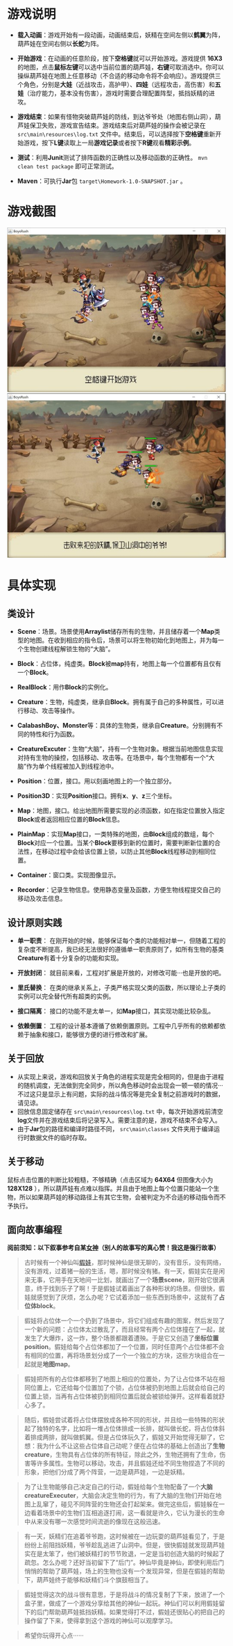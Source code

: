 ﻿# 游戏说明

* **载入动画**：游戏开始有一段动画，动画结束后，妖精在空间左侧以**鹤翼**为阵，葫芦娃在空间右侧以**长蛇**为阵。

* **开始游戏**：在动画的任意阶段，按下**空格键**就可以开始游戏。游戏提供 **16X3** 的地图，点击**鼠标左键**可以选中当前位置的葫芦娃，**右键**可取消选中。你可以操纵葫芦娃在地图上任意移动（不合适的移动命令将不会响应）。游戏提供三个角色，分别是**大娃**（近战攻击，高护甲）、**四娃**（远程攻击，高伤害）和**五娃**（治疗能力，基本没有伤害），游戏时需要合理配置阵型，抵挡妖精的进攻。

* **游戏结束**：如果有怪物突破葫芦娃的防线，到达爷爷处（地图右侧山洞），葫芦娃保卫失败，游戏宣告结束。游戏结束后对葫芦娃的操作会被记录在 ``src\main\resources\log.txt`` 文件中。结束后，可以选择按下**空格键**重新开始游戏，按下**L键**读取上一局**游戏记录**或者按下**R键**观看**精彩示例**。

* **测试**：利用**Junit**测试了排阵函数的正确性以及移动函数的正确性。 ``mvn clean test package`` 即可正常测试。

* **Maven**：可执行**Jar**包 ``target\Homework-1.0-SNAPSHOT.jar`` 。

# 游戏截图
![Image text](https://github.com/asinmhk/BoysRush/blob/master/screen1.jpg)![Image text](https://github.com/asinmhk/BoysRush/blob/master/screen2.jpg)

# 具体实现

## 类设计

* **Scene**：场景。场景使用**Arraylist**储存所有的生物，并且储存着一个**Map**类型的地图。在收到相应的指令后，场景可以将生物初始化到地图上，并为每一个生物创建线程解锁生物的“大脑”。

* **Block**：占位体，纯虚类。**Block**被**map**持有，地图上每一个位置都有且仅有一个**Block**。

* **RealBlock**：用作**Block**的实例化。

* **Creature**：生物，纯虚类，继承自**Block**。拥有属于自己的多种属性，可以进行移动、攻击等操作。

* **CalabashBoy、Monster**等：具体的生物类，继承自**Creature**。分别拥有不同的特性和行为函数。

* **CreatureExcuter**：生物“大脑”，持有一个生物对象。根据当前地图信息实现对持有生物的操控，包括移动、攻击等。在场景中，每个生物都有一个“大脑”作为单个线程被加入到线程池中。

* **Position**：位置，接口。用以刻画地图上的一个独立部分。

* **Position3D**：实现**Position**接口。拥有**x**、**y**、**z**三个坐标。

* **Map**：地图，接口。给出地图所需要实现的必须函数，如在指定位置放入指定**Block**或者返回相应位置的**Block**信息。

* **PlainMap**：实现**Map**接口，一类特殊的地图，由**Block**组成的数组，每个**Block**对应一个位置。当某个**Block**要移到新的位置时，需要判断新位置的合法性，在移动过程中会给该位置上锁，以防止其他**Block**线程移动到相同位置。

* **Container**：窗口类。实现图像显示。

* **Recorder**：记录生物信息。使用静态变量及函数，方便生物线程提交自己的移动及攻击信息。

## 设计原则实践

* **单一职责**： 在刚开始的时候，能够保证每个类的功能相对单一，但随着工程的复杂度不断提高，我已经无法很好的遵循单一职责原则了，如所有生物的基类**Creature**有着十分复杂的功能和实现。

* **开放封闭**： 就目前来看，工程对扩展是开放的，对修改可能···也是开放的吧。

* **里氏替换**： 在类的继承关系上，子类严格实现父类的函数，所以理论上子类的实例可以完全替代所有超类的实例。

* **接口隔离**： 接口的功能不是太单一，如**Map**接口，其实现功能比较杂乱。

* **依赖倒置**： 工程的设计基本遵循了依赖倒置原则。工程中几乎所有的依赖都依赖于抽象和接口，能够很方便的进行修改和扩展。

## 关于回放
* 从实现上来说，游戏和回放关于角色的进程实现是完全相同的，但是由于进程的随机调度，无法做到完全同步，所以角色移动时会出现会一顿一顿的情况···不过这只是显示上有问题，实际的战斗情况等是完全复制之前游戏时的数据，请见谅。
* 回放信息固定储存在 ``src\main\resources\log.txt`` 中，每次开始游戏前清空**log**文件并在游戏结束后将记录写入。需要注意的是，游戏不结束不会写入。
* 由于**Jar**包的路径和编译时路径不同， ``src\main\classes`` 文件夹用于编译运行时数据文件的临时存取。 

## 关于移动
鼠标点击位置的判断比较粗糙，不够精确（点击区域为 **64X64** 但图像大小为 **128X128** ），所以葫芦娃有点难以指挥。并且由于地图上每个位置只能站一个生物，所以如果葫芦娃的移动路径上有其它生物，会被判定为不合适的移动指令而不予执行。

## 面向故事编程
**阅前须知：以下叙事参考自某[女神](https://github.com/SkyeWoo)（别人的故事写的真心赞！我这是强行故事）**


>古时候有一个神仙叫[貑娃](https://www.java.com)，那时候神仙是很无聊的，没有音乐，没有网络，没有游戏，过着猪一般的生活，嗯，那时候没有猪。有一天，貑娃实在是闲来无事，它用手在天地间一比划，就画出了一个**场景scene**，刚开始它很满意，终于找到乐子了啊！于是貑娃试着画出了各种形状的场景。但很快，貑娃就感觉到了厌烦，怎么办呢？它试着添加一些东西到场景中，这就有了**占位体block**。

>貑娃将占位体一个一个扔到了场景中，将它们组成有趣的图案，然后发现了一个新的问题：占位体太过散乱了，而且经常有两个占位体撞在了一起，就发生了大爆炸，这一炸，整个场景都跟着遭殃。于是它又创造了**坐标位置position**。貑娃给每个占位体都加了一个位置，同时任意两个占位体都不会有相同的位置，再将场景划分成了一个一个独立的方块，这些方块组合在一起就是**地图map**。

>貑娃把所有的占位体都移到了地图上相应的位置处，为了让占位体不站在相同位置上，它还给每个位置加了个锁，占位体被扔到地图上后就会给自己的位置上锁，当再有占位体被扔到相同位置后就会被锁给弹开。这样看着就舒心多了。

>随后，貑娃尝试着将占位体摆放成各种不同的形状，并且给一些特殊的形状起了独特的名字，比如将一堆占位体排成一长排，就叫做长蛇，将占位体斜着排成两排，就叫做鹤翼。但是占位体玩久了，貑娃又开始觉得无聊了，它想：我为什么不让这些占位体自己动呢？便在占位体的基础上创造出了**生物creature**，生物具有占位体的所有特征，除此之外，生物还拥有了生命，伤害等许多属性。生物可以移动，攻击，并且貑娃还给不同生物捏造了不同的形象，把他们分成了两个阵营，一边是葫芦娃，一边是妖精。

>为了让生物能够自己决定自己的行动，貑娃给每个生物配备了一个**大脑creatureExecuter**，大脑会决定生物的行为，有了大脑的生物们开始在地图上乱窜了，碰见不同阵营的生物还会打起架来。做完这些后，貑娃躲在一边看着场景中的生物们互相追逐打闹，这一看就是许久，它认为漫长的生命中从来没有哪一次感觉时间流逝的像现在这般迅速。

>有一天，妖精们在追着爷爷跑，这时候被在一边玩耍的葫芦娃看见了，于是纷纷上前阻挡妖精，爷爷趁乱逃进了山洞中。但是，很快貑娃就发现葫芦娃实在是太笨了，他们被妖精打的节节败退，一定是当初创造大脑的时候起了疏忽。怎么办呢？还好当初留下了“后门”。神仙毕竟是神仙，即使利用后门悄悄的帮助了葫芦娃，场上的生物也没有一个发现异常，但是在貑娃的帮助下，葫芦娃终于能够和妖精们斗个旗鼓相当了。

>貑娃觉得这次的战斗很有意思，于是将战斗的情况复制了下来，放进了一个盒子里，做成了一个游戏分享给其他的神仙一起玩。神仙们可以利用貑娃留下的后门帮助葫芦娃抵挡妖精。如果觉得打不过，貑娃还很贴心的把自己的操作留了下来，使得拿到这个游戏的神仙可以观摩学习。

>希望你玩得开心点······














